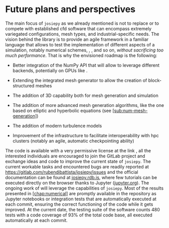 # Future plans and perspectives

The main focus of `josiepy` as we already mentioned is not to replace or
to compete with established <span acronym-label="cfd"
acronym-form="singular+short">cfd</span> software that can encompass
extremely variegated configurations, mesh types, and industrial-specific
needs. The vision behind the library is to provide an agile framework in
a familiar language that allows to test the implementation of different
aspects of a simulation, notably numerical schemes, , , and so on,
*without sacrificing too much performance*. That is why the envisioned
roadmap is the following:

-   Better integration of the NumPy API that will allow to leverage
    different backends, potentially on GPUs like .

-   Extending the integrated mesh generator to allow the creation of
    block-structured meshes

-   The addition of 3D capability both for mesh generation and
    simulation

-   The addition of more advanced mesh generation algorithms, like the
    one based on elliptic and hyperbolic equations (see
    <a href="#sub:num-mesh-generation" data-reference-type="ref" data-reference="sub:num-mesh-generation">[sub:num-mesh-generation]</a>)

-   The addition of modern turbulence models

-   Improvement of the infrastructure to facilitate interoperability
    with <span acronym-label="hpc"
    acronym-form="singular+short">hpc</span> clusters (notably an agile,
    automatic checkpointing ability)

The code is available with a very permissive license at the link , all
the interested individuals are encouraged to join the GitLab project and
exchange ideas and code to improve the current state of `josiepy`. The
current workable tasks and encountered bugs are readily reported at
<https://gitlab.com/rubendibattista/josiepy/issues> and the official
documentation can be found at [josiepy.rdb.is](josiepy.rdb.is), where
few tutorials can be executed directly on the browser thanks to Jupyter
([jupyter.org](jupyter.org)). The ongoing work of will leverage the
capabilities of `josiepy`. Most of the results presented in
<a href="#chap:numerical" data-reference-type="ref" data-reference="chap:numerical">[chap:numerical]</a>
are promptly available in the repository as Jupyter notebooks or
integration tests that are automatically executed at each commit,
ensuring the correct functioning of the code while it gets improved. At
the current date, the testing suite of the software counts 480 tests
with a code coverage of 93% of the total code base, all executed
automatically at each commit.
